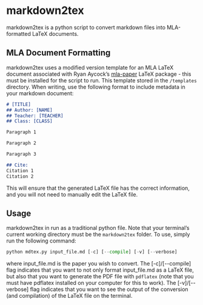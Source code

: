 # markdown2tex

markdown2tex is a python script to convert markdown files into MLA-formatted LaTeX documents.

## MLA Document Formatting
markdown2tex uses a modified version template for an MLA LaTeX document associated with Ryan Aycock’s [mla-paper](http://www.ctan.org/tex-archive/macros/latex/contrib/mla-paper) LaTeX package - this must be installed for the script to run. This template stored in the ```/templates``` directory. When writing, use the following format to include metadata in your markdown document:
```markdown
# [TITLE]
## Author: [NAME]
## Teacher: [TEACHER]
## Class: [CLASS]

Paragraph 1

Paragraph 2

Paragraph 3

## Cite:
Citation 1
Citation 2
```
This will ensure that the generated LaTeX file has the correct information, and you will not need to manually edit the LaTeX file.

## Usage
markdown2tex in run as a traditional python file. Note that your terminal’s current working directory must be the ```markdown2tex``` folder. To use, simply run the following command:

```python
python mdtex.py input_file.md [-c] [--compile] [-v] [--verbose]
```
where input_file.md is the paper you wish to convert. The [-c]/[--compile] flag indicates that you want to not only format input_file.md as a LaTeX file, but also that you want to generate the PDF file with ```pdflatex``` (note that you must have pdflatex installed on your computer for this to work). The [-v]/[--verbose] flag indicates that you want to see the output of the conversion (and compilation) of the LaTeX file on the terminal.
